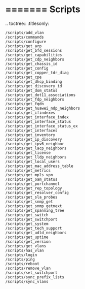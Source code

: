 =======
Scripts
=======

.. toctree::
    :titlesonly:

    /scripts/add_vlan
    /scripts/commands
    /scripts/configure
    /scripts/get_arp
    /scripts/get_bfd_sessions
    /scripts/get_capabilities
    /scripts/get_cdp_neighbors
    /scripts/get_chassis_id
    /scripts/get_config
    /scripts/get_copper_tdr_diag
    /scripts/get_cpe
    /scripts/get_dhcp_binding
    /scripts/get_discovery_id
    /scripts/get_dom_status
    /scripts/get_dot11_associations
    /scripts/get_fdp_neighbors
    /scripts/get_fqdn
    /scripts/get_huawei_ndp_neighbors
    /scripts/get_ifindexes
    /scripts/get_interface_index
    /scripts/get_interface_status
    /scripts/get_interface_status_ex
    /scripts/get_interfaces
    /scripts/get_inventory
    /scripts/get_ip_discovery
    /scripts/get_ipv6_neighbor
    /scripts/get_lacp_neighbors
    /scripts/get_license
    /scripts/get_lldp_neighbors
    /scripts/get_local_users
    /scripts/get_mac_address_table
    /scripts/get_metrics
    /scripts/get_mpls_vpn
    /scripts/get_oam_status
    /scripts/get_portchannel
    /scripts/get_rep_topology
    /scripts/get_resolver_config
    /scripts/get_sla_probes
    /scripts/get_snmp_get
    /scripts/get_snmp_getnext
    /scripts/get_spanning_tree
    /scripts/get_switch
    /scripts/get_switchport
    /scripts/get_system
    /scripts/get_tech_support
    /scripts/get_udld_neighbors
    /scripts/get_uptime
    /scripts/get_version
    /scripts/get_vlans
    /scripts/has_vlan
    /scripts/login
    /scripts/ping
    /scripts/reboot
    /scripts/remove_vlan
    /scripts/set_switchport
    /scripts/sync_prefix_lists
    /scripts/sync_vlans
